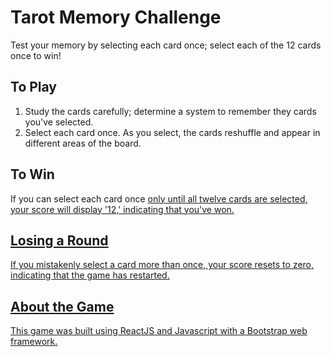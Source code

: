 # Tarot Memory Challenge
Test your memory by selecting each card once; select each of the 12 cards once to win!

## To Play
1. Study the cards carefully; determine a system to remember they cards you've selected.
2. Select each card once. As you select, the cards reshuffle and appear in different areas of the board.

## To Win
If you can select each card once <u>only<u> until all twelve cards are selected, your score will display '12,' indicating that you've won.

## Losing a Round
If you mistakenly select a card more than once, your score resets to zero, indicating that the game has restarted.

## About the Game
This game was built using ReactJS and Javascript with a Bootstrap web framework.


